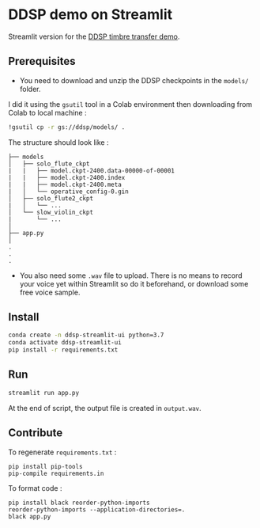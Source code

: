 # DDSP demo on Streamlit

Streamlit version for the [DDSP timbre transfer demo](https://github.com/magenta/ddsp/blob/master/ddsp/colab/demos/timbre_transfer.ipynb).

## Prerequisites

- You need to download and unzip the DDSP checkpoints in the `models/` folder.

I did it using the `gsutil` tool in a Colab environment then downloading from Colab to local machine :

```bash
!gsutil cp -r gs://ddsp/models/ .
```

The structure should look like :

    ├── models
    │   ├── solo_flute_ckpt
    |   |   ├── model.ckpt-2400.data-00000-of-00001
    |   |   ├── model.ckpt-2400.index
    |   |   ├── model.ckpt-2400.meta
    |   │   └── operative_config-0.gin
    │   ├── solo_flute2_ckpt
    |   │   └── ...
    │   └── slow_violin_ckpt
    |       └── ...
    │
    ├── app.py
    │
    .
    .
    .

- You also need some `.wav` file to upload. There is no means to record your voice yet within Streamlit so do it beforehand, or download some free voice sample.

## Install

```bash
conda create -n ddsp-streamlit-ui python=3.7
conda activate ddsp-streamlit-ui
pip install -r requirements.txt
```

## Run

```bash
streamlit run app.py
```

At the end of script, the output file is created in `output.wav`.

## Contribute

To regenerate `requirements.txt` :

```shell
pip install pip-tools
pip-compile requirements.in
```

To format code :

```shell
pip install black reorder-python-imports
reorder-python-imports --application-directories=.
black app.py
```
